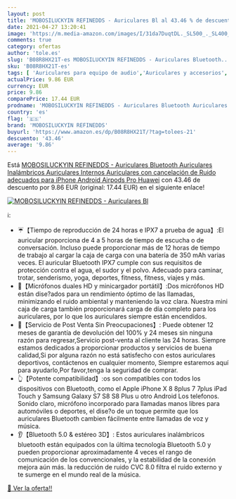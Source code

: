 ```yaml
---
layout: post
title: 'MOBOSILUCKYIN REFINEDDS - Auriculares Bl al 43.46 % de descuento'
date: 2021-04-27 13:20:41
image: 'https://m.media-amazon.com/images/I/31da7DuqtDL._SL500_._SL400_.jpg'
comments: true
category: ofertas
author: 'tole.es'
slug: 'B08R8HX21T-es MOBOSILUCKYIN REFINEDDS - Auriculares Bluetooth...'
sku: 'B08R8HX21T-es'
tags: [ 'Auriculares para equipo de audio','Auriculares y accesorios','Electrónica','android','mobosiluckyin refinedds', ]
actualPrice: 9.86 EUR
currency: EUR
price: 9.86
comparePrice: 17.44 EUR
prodname: 'MOBOSILUCKYIN REFINEDDS - Auriculares Bluetooth Auriculares Inalámbricos Auriculares Internos  Auriculares con cancelación de Ruido adecuados para iPhone Android Airpods Pro Huawei'
country: 'es'
flag: '🇪🇸'
brand: 'MOBOSILUCKYIN REFINEDDS'
buyurl: 'https://www.amazon.es/dp/B08R8HX21T/?tag=tolees-21'
descuento: '43.46'
average: '9.86'
---
```


Está [MOBOSILUCKYIN REFINEDDS - Auriculares Bluetooth Auriculares Inalámbricos Auriculares Internos  Auriculares con cancelación de Ruido adecuados para iPhone Android Airpods Pro Huawei](https://www.amazon.es/dp/B08R8HX21T/?tag=tolees-21) con 43.46 de descuento por 9.86 EUR (original: 17.44 EUR) en el siguiente enlace!

[![MOBOSILUCKYIN REFINEDDS - Auriculares Bl](https://m.media-amazon.com/images/I/31da7DuqtDL._SL500_._SL400_.jpg)](https://www.amazon.es/dp/B08R8HX21T/?tag=tolees-21)

ℹ️:

- ☔【Tiempo de reproducción de 24 horas e IPX7 a prueba de agua】:El auricular proporciona de 4 a 5 horas de tiempo de escucha o de conversación. Incluso puede proporcionar más de 12 horas de tiempo de trabajo al cargar la caja de carga con una batería de 350 mAh varias veces. El auricular Bluetooth IPX7 cumple con sus requisitos de protección contra el agua, el sudor y el polvo. Adecuado para caminar, trotar, senderismo, yoga, deportes, fitness, fitness, viajes y más.
- 🔋【Micrófonos duales HD y minicargador portátil】:Dos micrófonos HD están dise?ados para un rendimiento óptimo de las llamadas, minimizando el ruido ambiental y manteniendo la voz clara. Nuestra mini caja de carga también proporcionará carga de día completo para los auriculares, por lo que los auriculares siempre están encendidos.
- 💯【Servicio de Post Venta Sin Preocupaciones】: Puede obtener 12 meses de garantía de devolución del 100% y 24 meses sin ninguna razón para regresar,Servicio post-venta al cliente las 24 horas. Siempre estamos dedicados a proporcionar productos y servicios de buena calidad,Si por alguna razón no está satisfecho con estos auriculares deportivos, contáctenos en cualquier momento, Siempre estaremos aquí para ayudarlo,Por favor,tenga la seguridad de comprar.
- 👆【Potente compatibilidad】:os son compatibles con todos los dispositivos con Bluetooth, como el Apple iPhone X 8 8plus 7 7plus iPad Touch y Samsung Galaxy S7 S8 S8 Plus u otro Android Los telefonos. Sonido claro, micrófono incorporado para llamadas manos libres para automóviles o deportes, el dise?o de un toque permite que los auriculares Bluetooth cambien fácilmente entre llamadas de voz y música.
- 👂【Bluetooth 5.0 & estéreo 3D】: Estos auriculares inalámbricos bluetooth están equipados con la última tecnología Bluetooth 5.0 y pueden proporcionar aproximadamente 4 veces el rango de comunicación de los convencionales, y la estabilidad de la conexión mejora aún más. la reducción de ruido CVC 8.0 filtra el ruido externo y te sumerge en el mundo real de la música.

[🛒 Ver la oferta!!](https://www.amazon.es/dp/B08R8HX21T/?tag=tolees-21)
